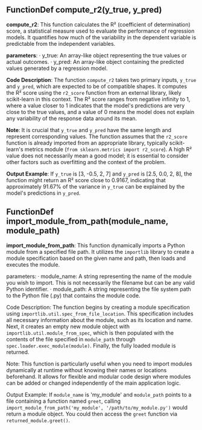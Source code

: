 ## FunctionDef compute_r2(y_true, y_pred)
**compute_r2**: This function calculates the R² (coefficient of determination) score, a statistical measure used to evaluate the performance of regression models. It quantifies how much of the variability in the dependent variable is predictable from the independent variables.

**parameters**:
· y_true: An array-like object representing the true values or actual outcomes.
· y_pred: An array-like object containing the predicted values generated by a regression model.

**Code Description**: The function `compute_r2` takes two primary inputs, `y_true` and `y_pred`, which are expected to be of compatible shapes. It computes the R² score using the `r2_score` function from an external library, likely scikit-learn in this context. The R² score ranges from negative infinity to 1, where a value closer to 1 indicates that the model's predictions are very close to the true values, and a value of 0 means the model does not explain any variability of the response data around its mean.

**Note**: It is crucial that `y_true` and `y_pred` have the same length and represent corresponding values. The function assumes that the `r2_score` function is already imported from an appropriate library, typically scikit-learn's metrics module (`from sklearn.metrics import r2_score`). A high R² value does not necessarily mean a good model; it is essential to consider other factors such as overfitting and the context of the problem.

**Output Example**: If `y_true` is [3, -0.5, 2, 7] and `y_pred` is [2.5, 0.0, 2, 8], the function might return an R² score close to 0.9167, indicating that approximately 91.67% of the variance in `y_true` can be explained by the model's predictions in `y_pred`.
## FunctionDef import_module_from_path(module_name, module_path)
**import_module_from_path**: This function dynamically imports a Python module from a specified file path. It utilizes the `importlib` library to create a module specification based on the given name and path, then loads and executes the module.

parameters:
· module_name: A string representing the name of the module you wish to import. This is not necessarily the filename but can be any valid Python identifier.
· module_path: A string representing the file system path to the Python file (.py) that contains the module code.

Code Description: The function begins by creating a module specification using `importlib.util.spec_from_file_location`. This specification includes all necessary information about the module, such as its location and name. Next, it creates an empty new module object with `importlib.util.module_from_spec`, which is then populated with the contents of the file specified in `module_path` through `spec.loader.exec_module(module)`. Finally, the fully loaded module is returned.

Note: This function is particularly useful when you need to import modules dynamically at runtime without knowing their names or locations beforehand. It allows for flexible and modular code design where modules can be added or changed independently of the main application logic.

Output Example: If `module_name` is 'my_module' and `module_path` points to a file containing a function named `greet`, calling `import_module_from_path('my_module', '/path/to/my_module.py')` would return a module object. You could then access the `greet` function via `returned_module.greet()`.
